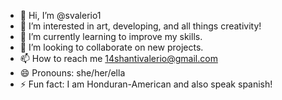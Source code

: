- 👋 Hi, I’m @svalerio1
- 👀 I’m interested in art, developing, and all things creativity!
- 🌱 I’m currently learning to improve my skills.
- 💞️ I’m looking to collaborate on new projects.
- 📫 How to reach me 14shantivalerio@gmail.com
- 😄 Pronouns: she/her/ella
- ⚡ Fun fact: I am Honduran-American and also speak spanish!

<!---
svalerio1/svalerio1 is a ✨ special ✨ repository because its `README.md` (this file) appears on your GitHub profile.
You can click the Preview link to take a look at your changes.
--->
